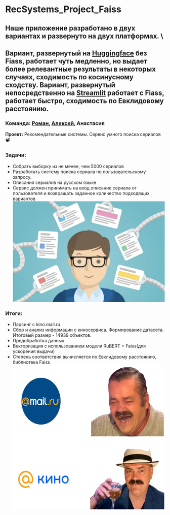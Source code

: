 # RecSystems_Project_Faiss

## Наше приложение разработано в двух вариантах и развернуто на двух платформах. \
## Вариант, развернутый на [Huggingface](https://huggingface.co/spaces/AnastasiaMozhayskaya/RecSystems_Project1) без Fiass, работает чуть медленно, но выдает более релевантные результаты в некоторых случаях, сходимость по косинусному сходству. Вариант, развернутый непосредственно на [Streamlit](https://recsystemsprojectfaiss-tdtszhhdqfp5s8jymc5foe.streamlit.app/) работает с Fiass, работает быстро, сходимость по Евклидовому расстоянию.

### Команда: [Роман](https://github.com/r-makushkin), [Алексей](https://github.com/WeinsGH), Анастасия

**Проект:** Рекомендательные системы. Сервис умного поиска сериалов 📽️

### Задачи:
* Собрать выборку из не менее, чем 5000 сериалов
* Разработать систему поиска сериала по пользовательскому запросу. 
* Описания сериалов на русском языке
* Сервис должен принимать на вход описание сериала от пользователя и возвращать заданное количество подходящих вариантов
![картинка](images/content.png)

### Итоги:
* Парсинг с kino.mail.ru
* Сбор и анализ информации с киносервиса. Формирование датасета. Итоговый размер - 14939 объектов. 
* Предобработка данных
* Векторизация с использованием модели RuBERT + Faiss(для ускорения выдачи)
* Степень соответствия вычисляется по Евклидовому расстоянию, библиотека Faiss
![картинка](images/mem.jpg)